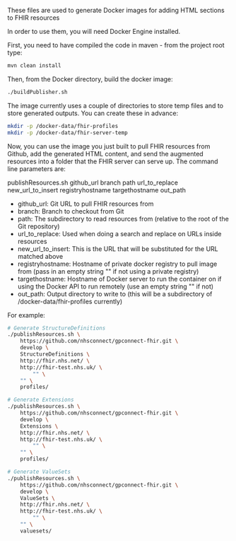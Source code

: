 These files are used to generate Docker images for adding HTML sections to FHIR resources

In order to use them, you will need Docker Engine installed.

First, you need to have compiled the code in maven - from the project root type:

```bash
mvn clean install
```

Then, from the Docker directory, build the docker image:

```bash
./buildPublisher.sh
```

The image currently uses a couple of directories to store temp files and to store generated outputs. You can create these in advance:

```bash
mkdir -p /docker-data/fhir-profiles
mkdir -p /docker-data/fhir-server-temp
```

Now, you can use the image you just built to pull FHIR resources from Github, add the generated HTML content, and send the augmented resources into a folder that the FHIR server can serve up.
The command line parameters are:

publishResources.sh github_url branch path url_to_replace new_url_to_insert registryhostname targethostname out_path

 - github_url: Git URL to pull FHIR resources from
 - branch: Branch to checkout from Git
 - path: The subdirectory to read resources from (relative to the root of the Git repository)
 - url_to_replace: Used when doing a search and replace on URLs inside resources
 - new_url_to_insert: This is the URL that will be substituted for the URL matched above
 - registryhostname: Hostname of private docker registry to pull image from (pass in an empty string "" if not using a private registry)
 - targethostname: Hostname of Docker server to run the container on if using the Docker API to run remotely (use an empty string "" if not)
 - out_path: Output directory to write to (this will be a subdirectory of /docker-data/fhir-profiles currently)

For example:

```bash
# Generate StructureDefinitions
./publishResources.sh \
	https://github.com/nhsconnect/gpconnect-fhir.git \
	develop \
	StructureDefinitions \
	http://fhir.nhs.net/ \
	http://fhir-test.nhs.uk/ \
        "" \
	"" \
	profiles/

# Generate Extensions
./publishResources.sh \
	https://github.com/nhsconnect/gpconnect-fhir.git \
	develop \
	Extensions \
	http://fhir.nhs.net/ \
	http://fhir-test.nhs.uk/ \
        "" \
	"" \
	profiles/

# Generate ValueSets
./publishResources.sh \
	https://github.com/nhsconnect/gpconnect-fhir.git \
	develop \
	ValueSets \
	http://fhir.nhs.net/ \
	http://fhir-test.nhs.uk/ \
        "" \
	"" \
	valuesets/
```

